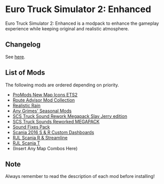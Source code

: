 # Euro Truck Simulator 2: Enhanced
Euro Truck Simulator 2: Enhanced is a modpack to enhance the gameplay experience while keeping original and realistic atmosphere.

## Changelog ##
See [here](https://github.com/MysticMoonlight/EnhancedMod/blob/main/hl2e/CHANGELOG.md).

## List of Mods ##
The following mods are ordered depending on priority.
* [ProMods New Map Icons ETS2](https://truckymods.io/euro-truck-simulator-2/ui/promods-new-map-icons-ets2)
* [Route Advisor Mod Collection](https://forum.scssoft.com/viewtopic.php?f=202&t=234726)
* [Realistic Rain](https://forum.scssoft.com/viewtopic.php?t=271773)
* [Any Grimes' Seasonal Mods](https://grimesmods.wordpress.com/category/ets2-mods/)
* [SCS Truck Sound Rework Megapack Slav Jerry edition](https://forum.scssoft.com/viewtopic.php?t=308574)
* [SCS Truck Sounds Reworked MEGAPACK](https://forum.scssoft.com/viewtopic.php?t=287769)
* [Sound Fixes Pack](https://truckymods.io/d/euro-truck-simulator-2/sound-fixes-pack)
* [Scania 2016 S & R Custom Dashboards](https://forum.scssoft.com/viewtopic.php?t=303336)
* [RJL Scania R & Streamline](https://forum.scssoft.com/viewtopic.php?f=35&t=299473)
* [RJL Scania T](https://forum.scssoft.com/viewtopic.php?f=35&t=299474)
* (Insert Any Map Combos Here)

## Note ##
Always remember to read the description of each mod before installing!